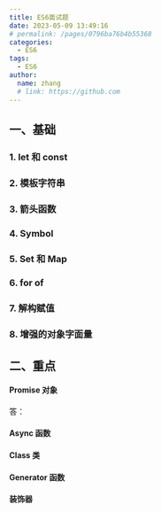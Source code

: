 ```yaml
---
title: ES6面试题
date: 2023-05-09 13:49:16
# permalink: /pages/0796ba76b4b55368
categories:
  - ES6
tags:
  - ES6
author:
  name: zhang
  # link: https://github.com
---
```


## 一、基础

### 1. let 和 const

### 2. 模板字符串

### 3. 箭头函数

### 4. Symbol

### 5. Set 和 Map

### 6. for of

### 7. 解构赋值

### 8. 增强的对象字面量


## 二、重点

#### Promise 对象

答：


#### Async 函数

#### Class 类

#### Generator 函数

#### 装饰器